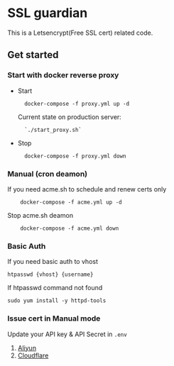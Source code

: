 # SSL guardian

This is a Letsencrypt(Free SSL cert) related code. 

## Get started


### Start with docker reverse proxy
* Start

        docker-compose -f proxy.yml up -d

    Current state on production server:

        `./start_proxy.sh`

* Stop

        docker-compose -f proxy.yml down

### Manual (cron deamon)
If you need acme.sh to schedule and renew certs only

        docker-compose -f acme.yml up -d

Stop acme.sh deamon

        docker-compose -f acme.yml down

### Basic Auth
If you need basic auth to vhost

	htpasswd {vhost} {username}

If htpasswd command not found

	sudo yum install -y httpd-tools

### Issue cert in Manual mode
Update your API key & API Secret in `.env`
1. [Aliyun](https://github.com/Neilpang/acme.sh/tree/master/dnsapi#11-use-aliyun-domain-api-to-automatically-issue-cert)
2. [Cloudflare](https://github.com/Neilpang/acme.sh/tree/master/dnsapi#1-use-cloudflare-domain-api-to-automatically-issue-cert)
